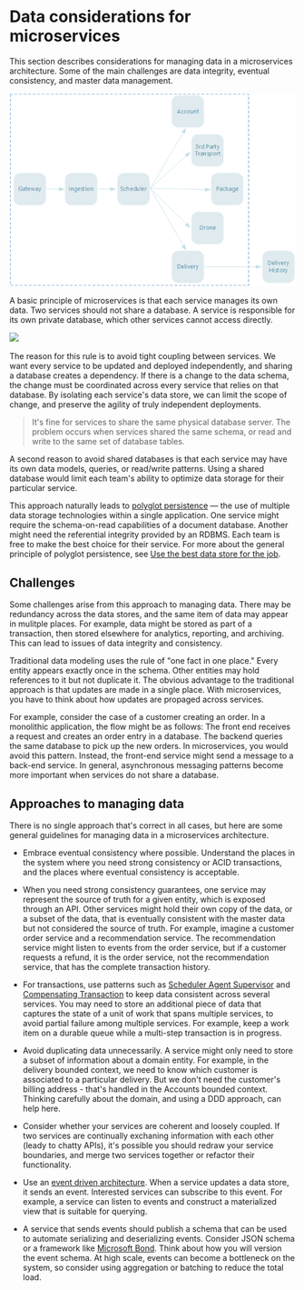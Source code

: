 # Data considerations for microservices

This section describes considerations for managing data in a microservices architecture. Some of the main challenges are data integrity, eventual consistency, and master data management.

![](./images/baseline.png)

A basic principle of microservices is that each service manages its own data. Two services should not share a database. A service is responsible for its own private database, which other services cannot access directly.

![](../guide/architecture-styles/images/cqrs-microservices-wrong.png)

The reason for this rule is to avoid tight coupling between services. We want every service to be updated and deployed independently, and sharing a database creates a dependency. If there is a change to the data schema, the change must be coordinated across every service that relies on that database. By isolating each service's data store, we can limit the scope of change, and preserve the agility of truly independent deployments.

> It's fine for services to share the same physical database server. The problem occurs when services shared the same schema, or read and write to the same set of database tables.

A second reason to avoid shared databases is that each service may have its own data models, queries, or read/write patterns. Using a shared database would limit each team's ability to optimize data storage for their particular service. 

This approach naturally leads to [polyglot persistence](https://martinfowler.com/bliki/PolyglotPersistence.html) &mdash; the use of multiple data storage technologies within a single application. One service might require the schema-on-read capabilities of a document database. Another might need the referential integrity provided by an RDBMS. Each team is free to make the best choice for their service. For more about the general principle of polyglot persistence, see [Use the best data store for the job](../guide/design-principles/use-the-best-data-store.md). 

## Challenges

Some challenges arise from this approach to managing data. There may be redundancy across the data stores, and the same item of data may appear in mulitple places. For example, data might be stored as part of a transaction, then stored elsewhere for analytics, reporting, and archiving. This can lead to issues of data integrity and consistency. 

Traditional data modeling uses the rule of "one fact in one place." Every entity appears exactly once in the schema. Other entities may hold references to it but not duplicate it. The obvious advantage to the traditional approach is that updates are made in a single place. With microservices, you have to think about how updates are propaged across services. 

For example, consider the case of a customer creating an order. In a monolithic application, the flow might be as follows: The front end receives a request and creates an order entry in a database. The backend queries the same database to pick up the new orders. In microservices, you would avoid this pattern. Instead, the front-end service might send a message to a back-end service. In general, asynchronous messaging patterns become more important when services do not share a database.

## Approaches to managing data

There is no single approach that's correct in all cases, but here are some general guidelines for managing data in a microservices architecture.

- Embrace eventual consistency where possible. Understand the places in the system where you need strong consistency or ACID transactions, and the places where eventual consistency is acceptable.

- When you need strong consistency guarantees, one service may represent the source of truth for a given entity, which is exposed through an API. Other services might hold their own copy of the data, or a subset of the data, that is eventually consistent with the master data but not considered the source of truth. For example, imagine a customer order service and a recommendation service. The recommendation service might listen to events from the order service, but if a customer requests a refund, it is the order service, not the recommendation service, that has the complete transaction history.

- For transactions, use patterns such as [Scheduler Agent Supervisor](../patterns/scheduler-agent-supervisor.md) and [Compensating Transaction](../patterns/compensating-transaction.md) to keep data consistent across several services.  You may need to store an additional piece of data that captures the state of a unit of work that spans multiple services, to avoid partial failure among multiple services. For example, keep a work item on a durable queue while a multi-step transaction is in progress. 

- Avoid duplicating data unnecessarily. A service might only need to store a subset of information about a domain entity. For example, in the delivery bounded context, we need to know which customer is associated to a particular delivery. But we don't need the customer's billing address - that's handled in the Accounts bounded context. Thinking carefully about the domain, and using a DDD approach, can help here. 

- Consider whether your services are coherent and loosely coupled. If two services are continually exchaning information with each other (leady to chatty APIs), it's possible you should redraw your service boundaries, and merge two services together or refactor their functionality.

- Use an [event driven architecture](../guide/architecture-styles/event-driven.md). When a service updates a data store, it sends an event. Interested services can subscribe to this event. For example, a service can listen to events and construct a materialized view that is suitable for querying.

- A service that sends events should publish a schema that can be used to automate serializing and deserializing events. Consider JSON schema or a framework like [Microsoft Bond](https://github.com/Microsoft/bond). Think about how you will version the event schema. At high scale, events can become a bottleneck on the system, so consider using aggregation or batching to reduce the total load. 





